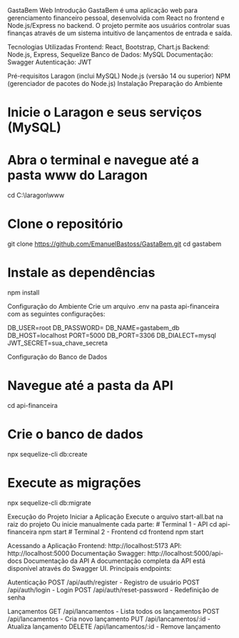 GastaBem Web
Introdução
GastaBem é uma aplicação web para gerenciamento financeiro pessoal, desenvolvida com React no frontend e Node.js/Express no backend. O projeto permite aos usuários controlar suas finanças através de um sistema intuitivo de lançamentos de entrada e saída.

Tecnologias Utilizadas
Frontend: React, Bootstrap, Chart.js
Backend: Node.js, Express, Sequelize
Banco de Dados: MySQL
Documentação: Swagger
Autenticação: JWT

Pré-requisitos
Laragon (inclui MySQL)
Node.js (versão 14 ou superior)
NPM (gerenciador de pacotes do Node.js)
Instalação
Preparação do Ambiente
   # Inicie o Laragon e seus serviços (MySQL)
   # Abra o terminal e navegue até a pasta www do Laragon
   cd C:\laragon\www

   # Clone o repositório
   git clone https://github.com/EmanuelBastoss/GastaBem.git
   cd gastabem

   # Instale as dependências
   npm install
   
Configuração do Ambiente
Crie um arquivo .env na pasta api-financeira com as seguintes configurações:

   DB_USER=root
   DB_PASSWORD=
   DB_NAME=gastabem_db
   DB_HOST=localhost
   PORT=5000
   DB_PORT=3306
   DB_DIALECT=mysql
   JWT_SECRET=sua_chave_secreta

   
Configuração do Banco de Dados

   # Navegue até a pasta da API
   cd api-financeira

   # Crie o banco de dados
   npx sequelize-cli db:create

   # Execute as migrações
   npx sequelize-cli db:migrate

   
Execução do Projeto
Iniciar a Aplicação
Execute o arquivo start-all.bat na raiz do projeto
Ou inicie manualmente cada parte:
     # Terminal 1 - API
     cd api-financeira
     npm start
     # Terminal 2 - Frontend
     cd frontend
     npm start
     
Acessando a Aplicação
Frontend: http://localhost:5173
API: http://localhost:5000
Documentação Swagger: http://localhost:5000/api-docs
Documentação da API
A documentação completa da API está disponível através do Swagger UI. Principais endpoints:

Autenticação
POST /api/auth/register - Registro de usuário
POST /api/auth/login - Login
POST /api/auth/reset-password - Redefinição de senha

Lançamentos
GET /api/lancamentos - Lista todos os lançamentos
POST /api/lancamentos - Cria novo lançamento
PUT /api/lancamentos/:id - Atualiza lançamento
DELETE /api/lancamentos/:id - Remove lançamento
